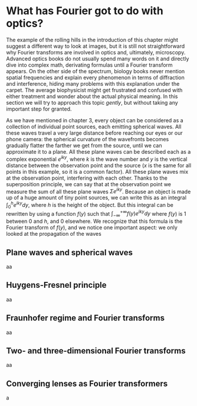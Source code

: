 # What has Fourier got to do with optics?
The example of the rolling hills in the introduction of this chapter might suggest a different way to look at images, but it is still not straightforward why Fourier transforms are involved in optics and, ultimately, microscopy. Advanced optics books do not usually spend many words on it and directly dive into complex math, derivating formulas until a Fourier transform appears. On the other side of the spectrum, biology books never mention spatial frequencies and explain every phenomenon in terms of diffraction and interference, hiding many problems with this explanation under the carpet. The average biophysicist might get frustrated and confused with either treatment and wonder about the actual physical meaning. In this section we will try to approach this topic _gently_, but without taking any important step for granted.

As we have mentioned in chapter 3, every object can be considered as a collection of individual point sources, each emitting spherical waves. All these waves travel a very large distance before reaching our eyes or our phone camera: the spherical curvature of the wavefronts becomes gradually flatter the farther we get from the source, until we can approximate it to a plane. All these plane waves can be described each as a complex exponential $e^{iky}$, where $k$ is the wave number and $y$ is the vertical distance between the observation point and the source ($x$ is the same for all points in this example, so it is a common factor). All these plane waves mix at the observation point, interfering with each other. Thanks to the superposition principle, we can say that at the observation point we measure the sum of all these plane waves $\Sigma e^{iky}$. Because an object is made up of a huge amount of tiny point sources, we can write this as an integral $\int_0^h e^{iky} dy$, where $h$ is the height of the object. But this integral can be rewritten by using a function $f(y)$ such that $\int_{-\infty}^{+\infty} f(y) e^{iky} dy$ where $f(y)$ is 1 between 0 and $h$, and 0 elsewhere. We recognize that this formula is the Fourier transform of $f(y)$, and we notice one important aspect: we only looked at the propagation of the waves

Plane waves and spherical waves
---
aa

Huygens-Fresnel principle
---
aa

Fraunhofer regime and Fourier transforms
---
aa

Two- and three-dimensional Fourier transforms
---
aa

Converging lenses as Fourier transformers
---
a
